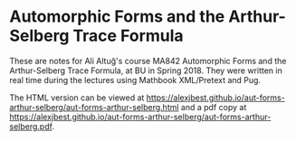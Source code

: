 # Automorphic Forms  and  the Arthur-Selberg Trace Formula
These are notes for Ali Altuğ's course MA842 Automorphic Forms  and  the Arthur-Selberg Trace Formula, at BU in Spring 2018.
They were written in real time during the lectures using Mathbook XML/Pretext and Pug.

The HTML version can be viewed at <https://alexjbest.github.io/aut-forms-arthur-selberg/aut-forms-arthur-selberg.html> and a pdf copy at <https://alexjbest.github.io/aut-forms-arthur-selberg/aut-forms-arthur-selberg.pdf>.
